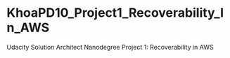 # KhoaPD10_Project1_Recoverability_In_AWS
 Udacity Solution Architect Nanodegree  Project 1:  Recoverability in AWS
